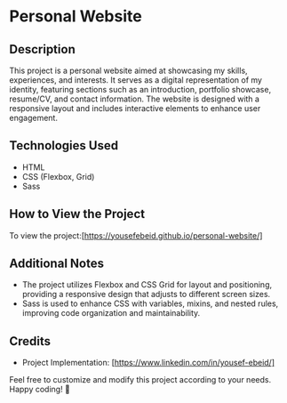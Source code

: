 # Personal Website

## Description
This project is a personal website aimed at showcasing my skills, experiences, and interests. It serves as a digital representation of my identity, featuring sections such as an introduction, portfolio showcase, resume/CV, and contact information. The website is designed with a responsive layout and includes interactive elements to enhance user engagement.

## Technologies Used
- HTML
- CSS (Flexbox, Grid)
- Sass

## How to View the Project
To view the project:[https://yousefebeid.github.io/personal-website/]



## Additional Notes
- The project utilizes Flexbox and CSS Grid for layout and positioning, providing a responsive design that adjusts to different screen sizes.
- Sass is used to enhance CSS with variables, mixins, and nested rules, improving code organization and maintainability.

## Credits
- Project Implementation: [https://www.linkedin.com/in/yousef-ebeid/]

Feel free to customize and modify this project according to your needs. Happy coding! 🚀

